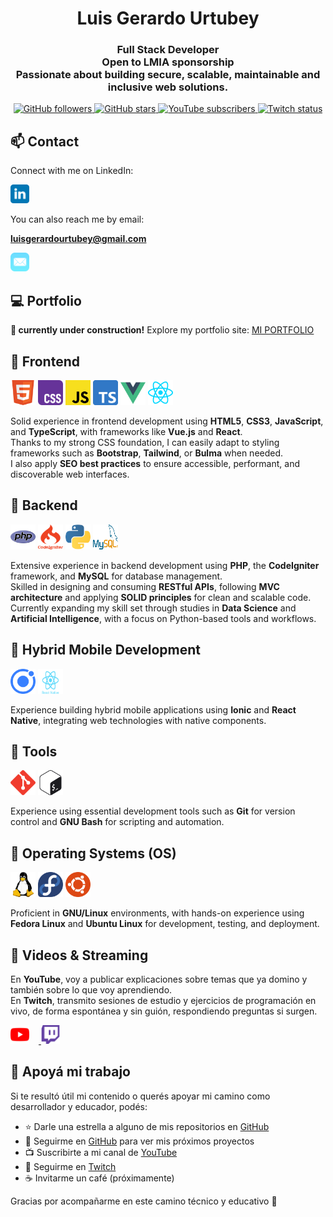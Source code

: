<h1 align="center">Luis Gerardo Urtubey</h1>

<h3 align="center">
  <strong>Full Stack Developer</strong><br>
  Open to LMIA sponsorship<br>
  Passionate about building secure, scalable, maintainable and inclusive web solutions.
</h3>

<p align="center">
  <a href="https://github.com/LuchoUrtubey?tab=followers">
    <img src="https://img.shields.io/github/followers/LuchoUrtubey?style=social" alt="GitHub followers"/>
  </a>
  <a href="https://stars.github.com/profiles/LuchoUrtubey/">
  <img src="https://img.shields.io/github/stars/LuchoUrtubey?style=social" alt="GitHub stars"/>
  </a>
  <a href="https://youtube.com/UCTGuspmcC2if9N5knX0eUEw?sub_confirmation=1">
    <img src="https://img.shields.io/youtube/channel/subscribers/UCTGuspmcC2if9N5knX0eUEw?style=social" alt="YouTube subscribers"/>
  </a>
  <a href="https://twitch.com/luchourtubey">
    <img src="https://img.shields.io/twitch/status/luchourtubey?style=social" alt="Twitch status"/>
  </a>
</p>

## 📫 Contact

Connect with me on LinkedIn:

<a href="https://www.linkedin.com/in/luisgerardourtubey/" target="_blank">
  <img src="https://raw.githubusercontent.com/LuchoUrtubey/LuchoUrtubey/main/img/linkedin-tile.svg" alt="LinkedIn" width="30" height="30"/>
</a>

You can also reach me by email:

**luisgerardourtubey@gmail.com**

<a href="mailto:luisgerardourtubey@gmail.com" target="_blank">
  <img src="https://raw.githubusercontent.com/LuchoUrtubey/LuchoUrtubey/main/img/mail-ios.svg" alt="Email" title="Email" width="30" height="30"/>
</a>

## 💻 Portfolio

**🚧 currently under construction!**
Explore my portfolio site: [MI PORTFOLIO](https://github.com/LuchoUrtubey/luchourtubey.github.io)

## 🔹 Frontend

<p align="left">
  <img src="https://raw.githubusercontent.com/LuchoUrtubey/LuchoUrtubey/main/img/w3_html5-icon.svg" alt="HTML5" title="HTML5" width="40" height="40"/>
  <img src="https://raw.githubusercontent.com/LuchoUrtubey/LuchoUrtubey/main/img/w3_css-icon.svg" alt="CSS3" title="CSS3" width="40" height="40"/>
  <img src="https://raw.githubusercontent.com/LuchoUrtubey/LuchoUrtubey/main/img/javascript-icon.svg" alt="JavaScript" title="JavaScript" width="40" height="40"/>
  <img src="https://raw.githubusercontent.com/LuchoUrtubey/LuchoUrtubey/main/img/typescriptlang-icon.svg" alt="TypeScript" title="TypeScript" width="40" height="40"/>
  <img src="https://raw.githubusercontent.com/LuchoUrtubey/LuchoUrtubey/main/img/vuejs-icon.svg" alt="Vue.js" title="Vue.js" width="40" height="40"/>
  <img src="https://raw.githubusercontent.com/LuchoUrtubey/LuchoUrtubey/main/img/reactjs-icon.svg" alt="React" title="React" width="40" height="40"/>
</p>

Solid experience in frontend development using **HTML5**, **CSS3**, **JavaScript**, and **TypeScript**, with frameworks like **Vue.js** and **React**.  
Thanks to my strong CSS foundation, I can easily adapt to styling frameworks such as **Bootstrap**, **Tailwind**, or **Bulma** when needed.  
I also apply **SEO best practices** to ensure accessible, performant, and discoverable web interfaces.

## 🔹 Backend

<p align="left">
  <img src="https://raw.githubusercontent.com/LuchoUrtubey/LuchoUrtubey/main/img/php-icon.svg" alt="PHP" title="PHP" width="40" height="40"/>
  <img src="https://raw.githubusercontent.com/LuchoUrtubey/LuchoUrtubey/main/img/codeigniter.svg" alt="CodeIgniter" title="CodeIgniter" width="40" height="40"/>
  <img src="https://raw.githubusercontent.com/LuchoUrtubey/LuchoUrtubey/main/img/python-icon.svg" alt="Python" title="Python" width="40" height="40"/>
  <img src="https://raw.githubusercontent.com/LuchoUrtubey/LuchoUrtubey/main/img/mysql-official.svg" alt="MySQL" title="MySQL" width="40" height="40"/>
</p>

Extensive experience in backend development using **PHP**, the **CodeIgniter** framework, and **MySQL** for database management.  
Skilled in designing and consuming **RESTful APIs**, following **MVC architecture** and applying **SOLID principles** for clean and scalable code.  
Currently expanding my skill set through studies in **Data Science** and **Artificial Intelligence**, with a focus on Python-based tools and workflows.

## 📱 Hybrid Mobile Development

<p align="left">
  <img src="https://raw.githubusercontent.com/LuchoUrtubey/LuchoUrtubey/main/img/ionicframework-icon.svg" alt="Ionic" title="Ionic" width="40" height="40"/>
  <img src="https://raw.githubusercontent.com/LuchoUrtubey/LuchoUrtubey/main/img/VectorWiki-F79rZ__react-native.svg" alt="React Native" title="React Native" width="40" height="40"/>
</p>

Experience building hybrid mobile applications using **Ionic** and **React Native**, integrating web technologies with native components.

## 🔹 Tools

<p align="left">
  <img src="https://raw.githubusercontent.com/LuchoUrtubey/LuchoUrtubey/main/img/git-scm-icon.svg" alt="Git" title="Git" width="40" height="40"/>
  <img src="https://raw.githubusercontent.com/LuchoUrtubey/LuchoUrtubey/main/img/gnu_bash-icon.svg" alt="Bash" title="GNU Bash" width="40" height="40"/>
</p>

Experience using essential development tools such as **Git** for version control and **GNU Bash** for scripting and automation.

## 🔹 Operating Systems (OS)

<p align="left">
  <img src="https://raw.githubusercontent.com/LuchoUrtubey/LuchoUrtubey/main/img/linux-icon.svg" alt="GNU/Linux" title="GNU/Linux" width="40" height="40"/>
  <img src="https://raw.githubusercontent.com/LuchoUrtubey/LuchoUrtubey/main/img/getfedora-icon.svg" alt="Fedora Linux" title="Fedora Linux" width="40" height="40"/>
  <img src="https://raw.githubusercontent.com/LuchoUrtubey/LuchoUrtubey/main/img/ubuntu-icon.svg" alt="Ubuntu Linux" title="Ubuntu Linux" width="40" height="40"/>
</p>

Proficient in **GNU/Linux** environments, with hands-on experience using **Fedora Linux** and **Ubuntu Linux** for development, testing, and deployment.

## 🎥 Videos & Streaming

En **YouTube**, voy a publicar explicaciones sobre temas que ya domino y también sobre lo que voy aprendiendo.  
En **Twitch**, transmito sesiones de estudio y ejercicios de programación en vivo, de forma espontánea y sin guión, respondiendo preguntas si surgen.

<p align="left">
  <a href="https://www.youtube.com/@luchourtubey" target="_blank">
    <img src="https://raw.githubusercontent.com/LuchoUrtubey/LuchoUrtubey/main/img/youtube-icon.svg" alt="YouTube" title="YouTube" width="30" height="30" style="margin-right:15px;"/>
  </a>
  <a href="https://www.twitch.tv/luchourtubey" target="_blank">
    <img src="https://raw.githubusercontent.com/LuchoUrtubey/LuchoUrtubey/main/img/twitch-icon.svg" alt="Twitch" title="Twitch" width="30" height="30" style="margin-right:15px;"/>
  </a>
</p>

## 🤝 Apoyá mi trabajo

Si te resultó útil mi contenido o querés apoyar mi camino como desarrollador y educador, podés:

- ⭐ Darle una estrella a alguno de mis repositorios en [GitHub](https://github.com/LuchoUrtubey?tab=repositories)
- 👤 Seguirme en [GitHub](https://github.com/LuchoUrtubey?tab=followers) para ver mis próximos proyectos
- 📺 Suscribirte a mi canal de [YouTube](https://www.youtube.com/@luchourtubey)
- 🎥 Seguirme en [Twitch](https://www.twitch.tv/luchourtubey)
- ☕ Invitarme un café (próximamente)

Gracias por acompañarme en este camino técnico y educativo 🚀
